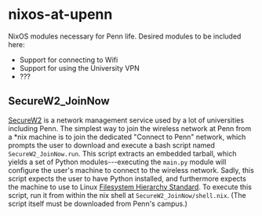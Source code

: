 # nixos-at-upenn

NixOS modules necessary for Penn life. Desired modules to be included here:

- Support for connecting to Wifi
- Support for using the University VPN
- ???

## SecureW2_JoinNow

[SecureW2](https://www.securew2.com/ "SecureW2 website") is a network
management service used by a lot of universities including Penn. The
simplest way to join the wireless network at Penn from a *nix machine
is to join the dedicated "Connect to Penn" network, which prompts the
user to download and execute a bash script named
`SecureW2_JoinNow.run`. This script extracts an embedded tarball,
which yields a set of Python modules---executing the `main.py` module
will configure the user's machine to connect to the wireless network.
Sadly, this script expects the user to have Python installed, and
furthermore expects the machine to use to Linux [Filesystem Hierarchy
Standard](https://refspecs.linuxfoundation.org/FHS_3.0/fhs/index.html). To
execute this script, run it from within the nix shell at
`SecureW2_JoinNow/shell.nix`. (The script itself must be downloaded
from Penn's campus.)
